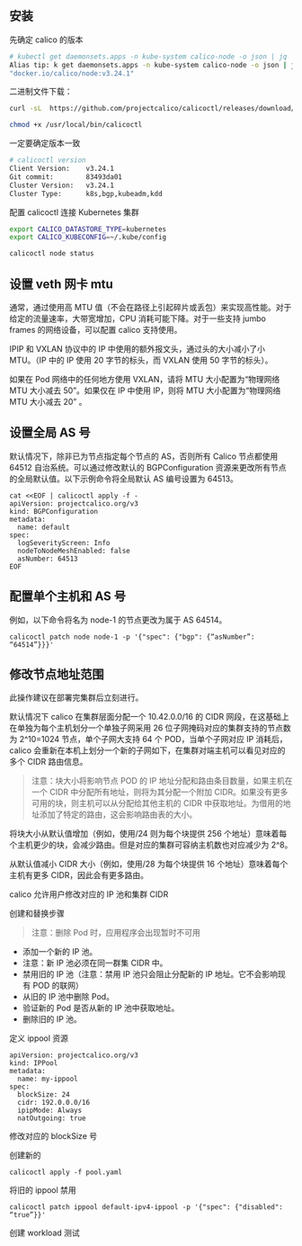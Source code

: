 ## 安装

先确定 calico 的版本

```bash
# kubectl get daemonsets.apps -n kube-system calico-node -o json | jq '.spec.template.spec.containers[0].image'
Alias tip: k get daemonsets.apps -n kube-system calico-node -o json | jq '.spec.template.spec.containers[0].image'
"docker.io/calico/node:v3.24.1"
```

二进制文件下载：

```bash
curl -sL  https://github.com/projectcalico/calicoctl/releases/download/v3.24.1/calicoctl -o /usr/local/bin/calicoctl

chmod +x /usr/local/bin/calicoctl
```

一定要确定版本一致

```bash
# calicoctl version
Client Version:    v3.24.1
Git commit:        83493da01
Cluster Version:   v3.24.1
Cluster Type:      k8s,bgp,kubeadm,kdd
```

配置 calicoctl 连接 Kubernetes 集群

```bash
export CALICO_DATASTORE_TYPE=kubernetes
export CALICO_KUBECONFIG=~/.kube/config

calicoctl node status
```

## 设置 veth 网卡 mtu

通常，通过使用高 MTU 值（不会在路径上引起碎片或丢包）来实现高性能。对于给定的流量速率，大带宽增加，CPU 消耗可能下降。对于一些支持 jumbo frames 的网络设备，可以配置 calico 支持使用。

IPIP 和 VXLAN 协议中的 IP 中使用的额外报文头，通过头的大小减小了小 MTU。（IP 中的 IP 使用 20 字节的标头，而 VXLAN 使用 50 字节的标头）。

如果在 Pod 网络中的任何地方使用 VXLAN，请将 MTU 大小配置为“物理网络 MTU 大小减去 50”。如果仅在 IP 中使用 IP，则将 MTU 大小配置为“物理网络 MTU 大小减去 20” 。

## 设置全局 AS 号

默认情况下，除非已为节点指定每个节点的 AS，否则所有 Calico 节点都使用 64512 自治系统。可以通过修改默认的 BGPConfiguration 资源来更改所有节点的全局默认值。以下示例命令将全局默认 AS 编号设置为 64513。

```
cat <<EOF | calicoctl apply -f -
apiVersion: projectcalico.org/v3
kind: BGPConfiguration
metadata:
  name: default
spec:
  logSeverityScreen: Info
  nodeToNodeMeshEnabled: false
  asNumber: 64513
EOF
```

## 配置单个主机和 AS 号

例如，以下命令将名为 node-1 的节点更改为属于 AS 64514。

```
calicoctl patch node node-1 -p '{"spec": {"bgp": {“asNumber”: “64514”}}}'
```

## 修改节点地址范围

此操作建议在部署完集群后立刻进行。

默认情况下 calico 在集群层面分配一个 10.42.0.0/16 的 CIDR 网段，在这基础上在单独为每个主机划分一个单独子网采用 26 位子网掩码对应的集群支持的节点数为 2^10=1024 节点，单个子网大支持 64 个 POD，当单个子网对应 IP 消耗后，calico 会重新在本机上划分一个新的子网如下，在集群对端主机可以看见对应的多个 CIDR 路由信息。

> 注意：块大小将影响节点 POD 的 IP 地址分配和路由条目数量，如果主机在一个 CIDR 中分配所有地址，则将为其分配一个附加 CIDR。如果没有更多可用的块，则主机可以从分配给其他主机的 CIDR 中获取地址。为借用的地址添加了特定的路由，这会影响路由表的大小。

将块大小从默认值增加（例如，使用/24 则为每个块提供 256 个地址）意味着每个主机更少的块，会减少路由。但是对应的集群可容纳主机数也对应减少为 2^8。

从默认值减小 CIDR 大小（例如，使用/28 为每个块提供 16 个地址）意味着每个主机有更多 CIDR，因此会有更多路由。

calico 允许用户修改对应的 IP 池和集群 CIDR

创建和替换步骤

> 注意：删除 Pod 时，应用程序会出现暂时不可用

- 添加一个新的 IP 池。
- 注意：新 IP 池必须在同一群集 CIDR 中。
- 禁用旧的 IP 池（注意：禁用 IP 池只会阻止分配新的 IP 地址。它不会影响现有 POD 的联网）
- 从旧的 IP 池中删除 Pod。
- 验证新的 Pod 是否从新的 IP 池中获取地址。
- 删除旧的 IP 池。

定义 ippool 资源

```
apiVersion: projectcalico.org/v3
kind: IPPool
metadata:
  name: my-ippool
spec:
  blockSize: 24
  cidr: 192.0.0.0/16
  ipipMode: Always
  natOutgoing: true
```

修改对应的 blockSize 号

创建新的

```
calicoctl apply -f pool.yaml
```

将旧的 ippool 禁用

```
calicoctl patch ippool default-ipv4-ippool -p '{"spec": {"disabled": “true”}}'
```

创建 workload 测试

